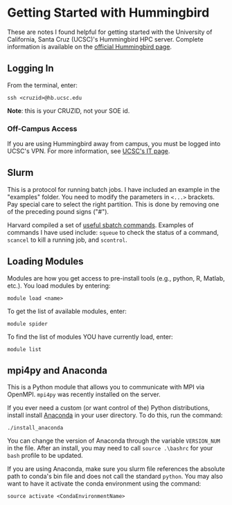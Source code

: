 # Getting Started with Hummingbird

These are notes I found helpful for getting started with the University of California, Santa Cruz (UCSC)'s Hummingbird HPC server.  Complete information is available on the [official Hummingbird page](https://www.hb.ucsc.edu/).

## Logging In

From the terminal, enter:

    ssh <cruzid>@hb.ucsc.edu

**Note**: this is your CRUZID, not your SOE id.

### Off-Campus Access

If you are using Hummingbird away from campus, you must be logged into UCSC's VPN. For more information, see [UCSC's IT page](https://its.ucsc.edu/vpn/installation.html).

## Slurm 

This is a protocol for running batch jobs.  I have included an example in the "examples" folder. You need to modify the parameters in `<...>` brackets.  Pay special care to select the right partition.  This is done by removing one of the preceding pound signs ("#").

Harvard compiled a set of [useful sbatch commands](https://www.rc.fas.harvard.edu/resources/documentation/convenient-slurm-commands/).  Examples of commands I have used include: `squeue` to check the status of a command, `scancel` to kill a running job, and `scontrol`.

## Loading Modules

Modules are how you get access to pre-install tools (e.g., python, R, Matlab, etc.).  You load modules by entering:

    module load <name>

To get the list of available modules, enter:

    module spider

To find the list of modules YOU have currently load, enter:

    module list

## mpi4py and Anaconda

This is a Python module that allows you to communicate with MPI via OpenMPI. `mpi4py` was recently installed on the server.

If you ever need a custom (or want control of the) Python distributions, install install [Anaconda](https://www.anaconda.com/what-is-anaconda/) in your user directory.  To do this, run the command:

    ./install_anaconda

You can change the version of Anaconda through the variable `VERSION_NUM` in the file. After an install, you may need to call `source .\bashrc` for your `bash` profile to be updated.

If you are using Anaconda, make sure you slurm file references the absolute path to conda's bin file and does not call the standard `python`.  You may also want to have it activate the conda environment using the command:

    source activate <CondaEnvironmentName>

